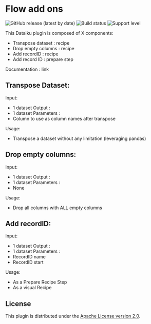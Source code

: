 # Flow add ons

![GitHub release (latest by date)](https://img.shields.io/github/v/release/dataiku/dss-plugin-flow-add-ons) ![Build status](https://img.shields.io/badge/build-passing-brightgreen) ![Support level](https://img.shields.io/badge/support-Unsupported-orange)

This Dataiku plugin is composed of X components:
- Transpose dataset : recipe
- Drop empty columns : recipe
- Add recordID : recipe
- Add record ID : prepare step

Documentation : link

## Transpose Dataset:
Input:
- 1 dataset
Output : 
- 1 dataset
Parameters :
- Column to use as column names after transpose

Usage:
- Transpose a dataset without any limitation (leveraging pandas)


## Drop empty columns:
Input:
- 1 dataset
Output : 
- 1 dataset
Parameters :
- None

Usage:
- Drop all columns with ALL empty columns


## Add recordID:
Input:
- 1 dataset
Output : 
- 1 dataset
Parameters :
- RecordID name
- RecordID start

Usage:
- As a Prepare Recipe Step
- As a visual Recipe

## License

This plugin is distributed under the [Apache License version 2.0](LICENSE).